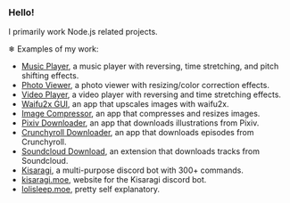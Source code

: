 ### Hello!

I primarily work Node.js related projects.

❄ Examples of my work:
- [Music Player](https://github.com/Tenpi/Music-Player), a music player with reversing, time stretching, and pitch shifting effects.
- [Photo Viewer](https://github.com/Tenpi/Photo-Viewer), a photo viewer with resizing/color correction effects.
- [Video Player](https://github.com/Tenpi/Video-Player), a video player with reversing and time stretching effects.
- [Waifu2x GUI](https://github.com/Tenpi/Waifu2x-GUI), an app that upscales images with waifu2x.
- [Image Compressor](https://github.com/Tenpi/Image-Compressor), an app that compresses and resizes images.
- [Pixiv Downloader](https://github.com/Tenpi/Pixiv-Downloader), an app that downloads illustrations from Pixiv.
- [Crunchyroll Downloader](https://github.com/Tenpi/Crunchyroll-Downloader), an app that downloads episodes from Crunchyroll.
- [Soundcloud Download](https://github.com/Tenpi/soundcloud-download), an extension that downloads tracks from Soundcloud.
- [Kisaragi](https://github.com/Tenpi/Kisaragi), a multi-purpose discord bot with 300+ commands.
- [kisaragi.moe](https://github.com/Tenpi/kisaragi.moe), website for the Kisaragi discord bot.
- [lolisleep.moe](https://github.com/Tenpi/lolisleep.moe), pretty self explanatory. 

